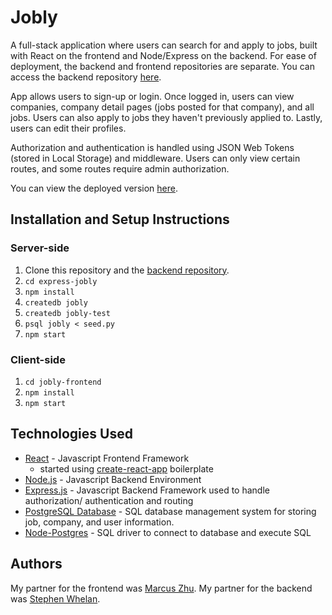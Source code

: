 # Jobly

A full-stack application where users can search for and apply to jobs, built
with React on the frontend and
Node/Express on the
backend. For ease of deployment, the backend and frontend repositories are
separate. You can access the backend repository [here](https://github.com/chasewestover/Jobly-backend).

App allows users to sign-up or login. Once logged in, users can view companies,
company detail pages (jobs posted for that company), and all jobs. Users can
also apply to jobs they haven't previously applied to. Lastly, users can edit
their profiles. 

Authorization and authentication is handled using JSON Web Tokens (stored in
Local Storage) and middleware. Users can only view certain routes, and some
routes require admin authorization. 

You can view the deployed version
[here](http://jobly-react-cw.surge.sh/).

## Installation and Setup Instructions

### Server-side
1. Clone this repository and the [backend
   repository](https://github.com/chasewestover/Jobly-backend). 
2. `cd express-jobly`
3. `npm install`
4. `createdb jobly`
5. `createdb jobly-test`
6. `psql jobly < seed.py`
7. `npm start`

### Client-side
1. `cd jobly-frontend`
2. `npm install`
3. `npm start`

## Technologies Used

* [React](https://reactjs.org/) - Javascript Frontend Framework
    * started using [create-react-app](https://reactjs.org/docs/create-a-new-react-app.html) boilerplate
* [Node.js](https://nodejs.org/en/) - Javascript Backend Environment 
* [Express.js](http://expressjs.com/) - Javascript Backend Framework used to
  handle authorization/ authentication and routing
* [PostgreSQL Database](https://www.postgresql.org/) - SQL database management
  system for storing job, company, and user information. 
* [Node-Postgres](https://node-postgres.com/) - SQL driver to connect to
  database and execute SQL

## Authors

My partner for the frontend was [Marcus Zhu](https://github.com/m-zz). My partner for the backend was [Stephen Whelan](https://github.com/DataDeveloper7865).